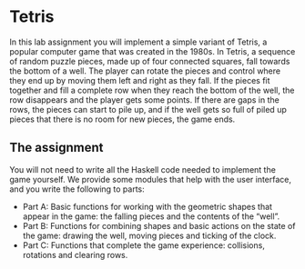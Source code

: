 # Tetris

In this lab assignment you will implement a simple variant of Tetris, a
popular computer game that was created in the 1980s. In Tetris, a sequence of
random puzzle pieces, made up of four connected squares, fall towards the
bottom of a well. The player can rotate the pieces and control where they end
up by moving them left and right as they fall. If the pieces fit together and
fill a complete row when they reach the bottom of the well, the row
disappears and the player gets some points. If there are gaps in the rows,
the pieces can start to pile up, and if the well gets so full of piled up
pieces that there is no room for new pieces, the game ends.

## The assignment

You will not need to write all the Haskell code needed to implement the game
yourself. We provide some modules that help with the user interface, and you
write the following to parts:

- Part A: Basic functions for working with the geometric shapes that appear
  in the game: the falling pieces and the contents of the “well”.
- Part B: Functions for combining shapes and basic actions on the state of
  the game: drawing the well, moving pieces and ticking of the clock.
- Part C: Functions that complete the game experience: collisions, rotations
  and clearing rows.